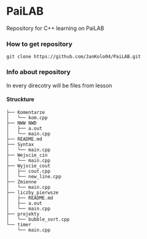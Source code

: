# PaiLAB

Repository for C++ learning on PaiLAB


### How to get repository
```
git clone https://github.com/JanKolo04/PaiLAB.git
```

### Info about repository
In every direcotry will be files from lesson

#### Struckture
````terminal
├── Komentarze
│   └── kom.cpp
├── NWW NWD
│   ├── a.out
│   └── main.cpp
├── README.md
├── Syntax
│   └── main.cpp
├── Wejscie_cin
│   └── main.cpp
├── Wyjscie_cout
│   ├── cout.cpp
│   └── new_line.cpp
├── Zmienne
│   └── main.cpp
├── liczby_pierwsze
│   ├── README.md
│   ├── a.out
│   └── main.cpp
├── projekty
│   └── bubble_sort.cpp
└── timer
    └── main.cpp
````




